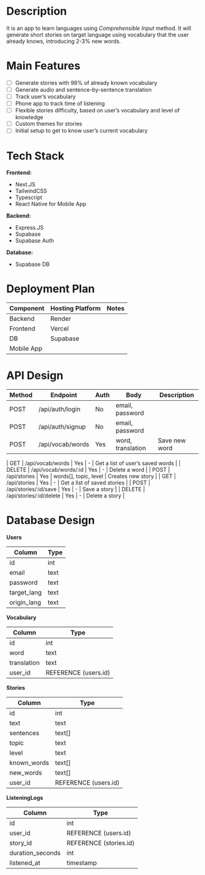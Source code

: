 # Description

It is an app to learn languages using _Comprehensible Input_ method. It will generate short stories on target language using vocabulary that the user already knows, introducing 2-3% new words.

# Main Features

- [ ] Generate stories with 98% of already known vocabulary
- [ ] Generate audio and sentence-by-sentence translation
- [ ] Track user’s vocabulary
- [ ] Phone app to track time of listening
- [ ] Flexible stories difficulty, based on user’s vocabulary and level of knowledge
- [ ] Custom themes for stories
- [ ] Initial setup to get to know user’s current vocabulary

# Tech Stack

**Frontend:**

- Next.JS
- TailwindCSS
- Typescript
- React Native for Mobile App

**Backend:**

- Express.JS
- Supabase
- Supabase Auth

**Database:**

- Supabase DB

# Deployment Plan

| **Component** | **Hosting Platform** | **Notes** |
| ------------- | -------------------- | --------- |
| Backend       | Render               |           |
| Frontend      | Vercel               |           |
| DB            | Supabase             |           |
| Mobile App    |                      |           |

# API Design

| **Method** | **Endpoint**     | **Auth** | **Body**          | **Description** |
| ---------- | ---------------- | -------- | ----------------- | --------------- |
| POST       | /api/auth/login  | No       | email, password   |                 |
| POST       | /api/auth/signup | No       | email, password   |                 |
| POST       | /api/vocab/words | Yes      | word, translation | Save new word   |

| GET
| /api/vocab/words | Yes | - | Get a list of user’s saved words |
| DELETE | /api/vocab/words/:id | Yes | - | Delete a word |
| POST | /api/stories | Yes | words[], topic, level | Creates new story |
| GET | /api/stories | Yes | - | Get a list of saved stories |
| POST | /api/stories/:id/save | Yes | - | Save a story |
| DELETE | /api/stories/:id/delete | Yes | - | Delete a story |

# Database Design

**Users**

| Column      | Type |
| ----------- | ---- |
| id          | int  |
| email       | text |
| password    | text |
| target_lang | text |
| origin_lang | text |

**Vocabulary**

| Column      | Type                 |
| ----------- | -------------------- |
| id          | int                  |
| word        | text                 |
| translation | text                 |
| user_id     | REFERENCE (users.id) |

**Stories**

| Column      | Type                 |
| ----------- | -------------------- |
| id          | int                  |
| text        | text                 |
| sentences   | text[]               |
| topic       | text                 |
| level       | text                 |
| known_words | text[]               |
| new_words   | text[]               |
| user_id     | REFERENCE (users.id) |

**ListeningLogs**

| **Column**       | **Type**               |
| ---------------- | ---------------------- |
| id               | int                    |
| user_id          | REFERENCE (users.id)   |
| story_id         | REFERENCE (stories.id) |
| duration_seconds | int                    |
| listened_at      | timestamp              |
